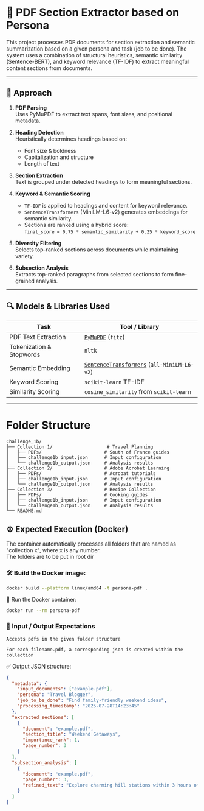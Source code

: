 # 📄 PDF Section Extractor based on Persona

This project processes PDF documents for section extraction and semantic summarization based on a given persona and task (job to be done). The system uses a combination of structural heuristics, semantic similarity (Sentence-BERT), and keyword relevance (TF-IDF) to extract meaningful content sections from documents.

---

## 🧠 Approach

1. **PDF Parsing**  
   Uses PyMuPDF to extract text spans, font sizes, and positional metadata.

2. **Heading Detection**  
   Heuristically determines headings based on:
   - Font size & boldness
   - Capitalization and structure
   - Length of text

3. **Section Extraction**  
   Text is grouped under detected headings to form meaningful sections.

4. **Keyword & Semantic Scoring**  
   - `TF-IDF` is applied to headings and content for keyword relevance.
   - `SentenceTransformers` (MiniLM-L6-v2) generates embeddings for semantic similarity.
   - Sections are ranked using a hybrid score:  
     `final_score = 0.75 * semantic_similarity + 0.25 * keyword_score`

5. **Diversity Filtering**  
   Selects top-ranked sections across documents while maintaining variety.

6. **Subsection Analysis**  
   Extracts top-ranked paragraphs from selected sections to form fine-grained analysis.

---

## 🔍 Models & Libraries Used

| Task                     | Tool / Library                       |
|--------------------------|--------------------------------------|
| PDF Text Extraction      | [`PyMuPDF`](https://pymupdf.readthedocs.io/) (`fitz`) |
| Tokenization & Stopwords| `nltk`                                |
| Semantic Embedding       | [`SentenceTransformers`](https://www.sbert.net/) (`all-MiniLM-L6-v2`) |
| Keyword Scoring          | `scikit-learn` TF-IDF                |
| Similarity Scoring       | `cosine_similarity` from `scikit-learn` |

---

# Folder Structure

```
Challenge_1b/
├── Collection 1/                    # Travel Planning
│   ├── PDFs/                       # South of France guides
│   ├── challenge1b_input.json      # Input configuration
│   └── challenge1b_output.json     # Analysis results
├── Collection 2/                   # Adobe Acrobat Learning
│   ├── PDFs/                       # Acrobat tutorials
│   ├── challenge1b_input.json      # Input configuration
│   └── challenge1b_output.json     # Analysis results
├── Collection 3/                   # Recipe Collection
│   ├── PDFs/                       # Cooking guides
│   ├── challenge1b_input.json      # Input configuration
│   └── challenge1b_output.json     # Analysis results
└── README.md
```

## ⚙️ Expected Execution (Docker)

The container automatically processes all folders that are named as "collection x", where x is any number. <br>
The folders are to be put in root dir

### 🛠️ Build the Docker image:
```bash
docker build --platform linux/amd64 -t persona-pdf .
```
🚀 Run the Docker container:
```bash
docker run --rm persona-pdf
```

### 📂 Input / Output Expectations
```Accepts pdfs in the given folder structure```

```For each filename.pdf, a corresponding json is created within the collection```



✅ Output JSON structure:
```json
{
  "metadata": {
    "input_documents": ["example.pdf"],
    "persona": "Travel Blogger",
    "job_to_be_done": "Find family-friendly weekend ideas",
    "processing_timestamp": "2025-07-28T14:23:45"
  },
  "extracted_sections": [
    {
      "document": "example.pdf",
      "section_title": "Weekend Getaways",
      "importance_rank": 1,
      "page_number": 3
    }
  ],
  "subsection_analysis": [
    {
      "document": "example.pdf",
      "page_number": 3,
      "refined_text": "Explore charming hill stations within 3 hours of the city..."
    }
  ]
}
```


